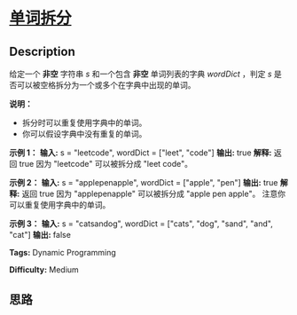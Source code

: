 # [单词拆分][title]

## Description

给定一个 **非空** 字符串 _s_ 和一个包含 **非空** 单词列表的字典 _wordDict_ ，判定  _s_
是否可以被空格拆分为一个或多个在字典中出现的单词。

**说明：**

  * 拆分时可以重复使用字典中的单词。
  * 你可以假设字典中没有重复的单词。

**示例 1：**
            **输入:** s = "leetcode", wordDict = ["leet", "code"]    **输出:** true    **解释:** 返回 true 因为 "leetcode" 可以被拆分成 "leet code"。    

**示例 2：**
            **输入:** s = "applepenapple", wordDict = ["apple", "pen"]    **输出:** true    **解释:** 返回 true 因为 "applepenapple" 可以被拆分成 "apple pen apple"。         注意你可以重复使用字典中的单词。    

**示例 3：**
            **输入:** s = "catsandog", wordDict = ["cats", "dog", "sand", "and", "cat"]    **输出:** false    


**Tags:** Dynamic Programming

**Difficulty:** Medium

## 思路

[title]: https://leetcode-cn.com/problems/word-break
